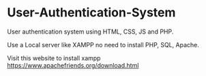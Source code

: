 ﻿# User-Authentication-System


User authentication system using HTML, CSS, JS and PHP.

Use a Local server like XAMPP no need to install PHP, SQL, Apache.

Visit this website to install xampp https://www.apachefriends.org/download.html


